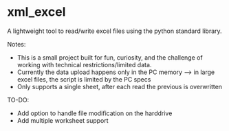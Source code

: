 # xml_excel
A lightweight tool to read/write excel files using the python standard library.

Notes:
- This is a small project built for fun, curiosity, and the challenge of working with technical restrictions/limited data.
- Currently the data upload happens only in the PC memory --> in large excel files, the script is limited by the PC specs
- Only supports a single sheet, after each read the previous is overwritten

TO-DO:
- Add option to handle file modification on the harddrive
- Add multiple worksheet support

